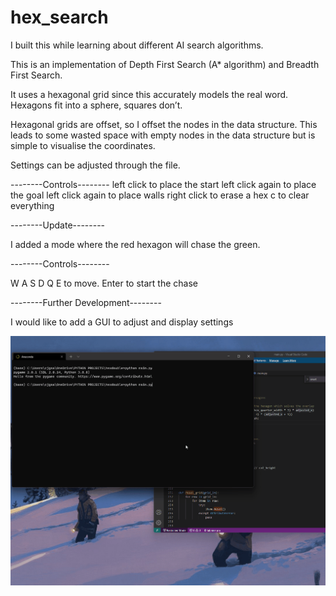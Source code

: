 # hex_search

I built this while learning about different AI search algorithms.

This is an implementation of Depth First Search (A* algorithm) and Breadth First Search.

It uses a hexagonal grid since this accurately models the real word. Hexagons fit into a sphere, squares don’t.

Hexagonal grids are offset, so I offset the nodes in the data structure. This leads to some wasted space with empty nodes in the data structure but is simple to visualise the coordinates. 

Settings can be adjusted through the file.

--------Controls--------
left click to place the start
left click again to place the goal
left click again to place walls
right click to erase a hex
c to clear everything

--------Update--------

I added a mode where the red hexagon will chase the green.

--------Controls--------

W A S D Q E to move.
Enter to start the chase

--------Further Development--------

I would like to add a GUI to adjust and display settings

![](hex_search.gif)

